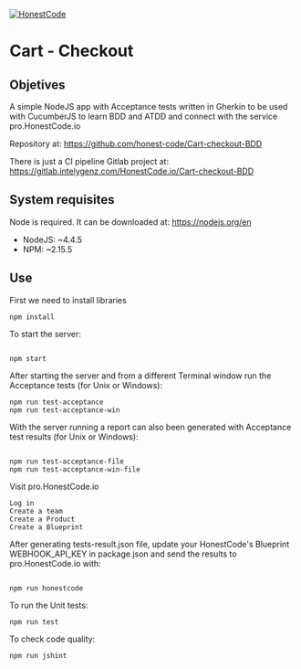 [![HonestCode](https://pro.honestcode.io/api/blueprint/bp.HkNcISmx-/badge.svg)](https://pro.honestcode.io/#/blueprint/edit/bp.HkNcISmx-)

# Cart - Checkout


## Objetives

A simple NodeJS app with Acceptance tests written in Gherkin to be used with CucumberJS to learn BDD and ATDD and connect with the service pro.HonestCode.io

Repository at:
https://github.com/honest-code/Cart-checkout-BDD

There is just a CI pipeline Gitlab project at:
https://gitlab.intelygenz.com/HonestCode.io/Cart-checkout-BDD


## System requisites

Node is required. It can be downloaded at: https://nodejs.org/en

* NodeJS: ~4.4.5
* NPM: ~2.15.5

## Use

First we need to install libraries

```
npm install

```

To start the server:

```

npm start

```

After starting the server and from a different Terminal window run the Acceptance tests (for Unix or Windows):

```
npm run test-acceptance
npm run test-acceptance-win

```


With the server running a report can also been generated with Acceptance test results (for Unix or Windows):

```

npm run test-acceptance-file
npm run test-acceptance-win-file

```

Visit pro.HonestCode.io

```
Log in
Create a team
Create a Product
Create a Blueprint
```


After generating tests-result.json file, update your HonestCode's Blueprint WEBHOOK_API_KEY in package.json and send the results to pro.HonestCode.io with:
```

npm run honestcode

```


To run the Unit tests:

```
npm run test

```

To check code quality:

```
npm run jshint

```
